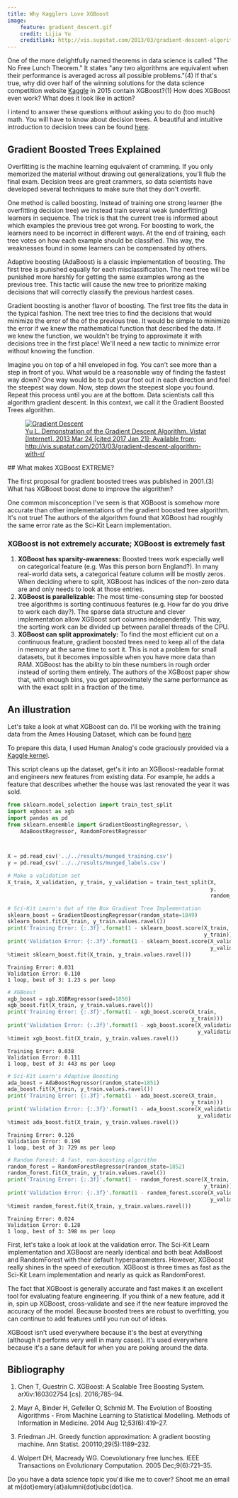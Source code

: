 ```yaml
---
title: Why Kagglers Love XGBoost
image:
    feature: gradient_descent.gif
    credit: Lijia Yu
    creditlink: http://vis.supstat.com/2013/03/gradient-descent-algorithm-with-r/
---
```



One of the more delightfully named theorems in data science is called "The No Free Lunch Theorem." It states "any two algorithms are equivalent when their performance is averaged across all possible problems."(4) If that's true, why did over half of the winning solutions for the data science competition website [Kaggle](https://www.kaggle.com) in 2015 contain XGBoost?(1) How does XGBoost even work? What does it look like in action?

I intend to answer these questions without asking you to do (too much) math. You will have to know about decision trees. A beautiful and intuitive introduction to decision trees can be found [here](http://www.r2d3.us/visual-intro-to-machine-learning-part-1/).

## Gradient Boosted Trees Explained

Overfitting is the machine learning equivalent of cramming. If you only memorized the material without drawing out generalizations, you'll flub the final exam. Decision trees are great crammers, so data scientists have developed several techniques to make sure that they don't overfit.

One method is called boosting. Instead of training one strong learner (the overfitting decision tree) we instead train several weak (underfitting) learners in sequence. The trick is that the current tree is informed about which examples the previous tree got wrong. For boosting to work, the learners need to be incorrect in different ways. At the end of training, each tree votes on how each example should be classified. This way, the weaknesses found in some learners can be compensated by others. 

Adaptive boosting (AdaBoost) is a classic implementation of boosting. The first tree is punished equally for each misclassification. The next tree will be punished more harshly for getting the same examples wrong as the previous tree. This tactic will cause the new tree to prioritize making decisions that will correctly classify the previous hardest cases.

Gradient boosting is another flavor of boosting. The first tree fits the data in the typical fashion. The next tree tries to find the decisions that would minimize the error of the of the previous tree. It would be simple to minimize the error if we knew the mathematical function that described the data. If we knew the function, we wouldn't be trying to approximate it with decisions tree in the first place! We'll need a new tactic to minimize error without knowing the function.

Imagine you on top of a hill enveloped in fog. You can't see more than a step in front of you. What would be a reasonable way of finding the fastest way down? One way would be to put your foot out in each direction and feel the steepest way down. Now, step down the steepest slope you found. Repeat this process until you are at the bottom. Data scientists call this algorithm gradient descent. In this context, we call it the Gradient Boosted Trees algorithm.

<a href="http://vis.supstat.com/2013/03/gradient-descent-algorithm-with-r/">
<figure>
    <img src='{{ site.baseurl }}/images/gradient_descent.gif' alt='Gradient Descent' />
    <figcaption>Yu L. Demonstration of the Gradient Descent Algorithm. Vistat [Internet]. 2013 Mar 24 [cited 2017 Jan 21]; Available from: http://vis.supstat.com/2013/03/gradient-descent-algorithm-with-r/</figcaption>
</figure>
</a>
## What makes XGBoost EXTREME?

The first proposal for gradient boosted trees was published in 2001.(3) What has XGBoost boost done to improve the algorithm?

One common misconception I've seen is that XGBoost is somehow more accurate than other implementations of the gradient boosted tree algorithm. It's not true! The authors of the algorithm found that XGBoost had roughly the same error rate as the Sci-Kit Learn implementation.

### XGBoost is not extremely accurate; XGBoost is extremely fast

1. **XGBoost has sparsity-awareness:** Boosted trees work especially well on categorical feature (e.g. Was this person born England?). In many real-world data sets, a categorical feature column will be mostly zeros. When deciding where to split, XGBoost has indices of the non-zero data are and only needs to look at those entries.
2. **XGBoost is parallelizable:** The most time-consuming step for boosted tree algorithms is sorting continuous features (e.g. How far do you drive to work each day?). The sparse data structure and clever implementation allow XGBoost sort columns independently. This way, the sorting work can be divided up between parallel threads of the CPU. 
3. **XGBoost can split approximately:** To find the most efficient cut on a continuous feature, gradient boosted trees need to keep all of the data in memory at the same time to sort it. This is not a problem for small datasets, but it becomes impossible when you have more data than RAM. XGBoost has the ability to bin these numbers in rough order instead of sorting them entirely. The authors of the XGBoost paper show that, with enough bins, you get approximately the same performance as with the exact split in a fraction of the time.

## An illustration

Let's take a look at what XGBoost can do. I'll be working with the training data from the Ames Housing Dataset, which can be found [here](https://www.kaggle.com/c/house-prices-advanced-regression-techniques)

To prepare this data, I used Human Analog's code graciously provided via a [Kaggle kernel](https://www.kaggle.com/humananalog/house-prices-advanced-regression-techniques/xgboost-lasso/code).  

This script cleans up the dataset, get's it into an XGBoost-readable format and engineers new features from existing data. For example, he adds a feature that describes whether the house was last renovated the year it was sold.


```python
from sklearn.model_selection import train_test_split
import xgboost as xgb
import pandas as pd
from sklearn.ensemble import GradientBoostingRegressor, \
    AdaBoostRegressor, RandomForestRegressor



X = pd.read_csv('../../results/munged_training.csv')
y = pd.read_csv('../../results/munged_labels.csv')

# Make a validation set
X_train, X_validation, y_train, y_validation = train_test_split(X, 
                                                                y, 
                                                                random_state=1848)
```

```python
# Sci-Kit Learn's Out of the Box Gradient Tree Implementation
sklearn_boost = GradientBoostingRegressor(random_state=1849)
sklearn_boost.fit(X_train, y_train.values.ravel())
print('Training Error: {:.3f}'.format(1 - sklearn_boost.score(X_train, 
                                                              y_train)))
print('Validation Error: {:.3f}'.format(1 - sklearn_boost.score(X_validation, 
                                                                y_validation)))
%timeit sklearn_boost.fit(X_train, y_train.values.ravel())
```

    Training Error: 0.031
    Validation Error: 0.110
    1 loop, best of 3: 1.23 s per loop



```python
# XGBoost
xgb_boost = xgb.XGBRegressor(seed=1850)
xgb_boost.fit(X_train, y_train.values.ravel())
print('Training Error: {:.3f}'.format(1 - xgb_boost.score(X_train, 
                                                          y_train)))
print('Validation Error: {:.3f}'.format(1 - xgb_boost.score(X_validation, 
                                                            y_validation)))
%timeit xgb_boost.fit(X_train, y_train.values.ravel())
```

    Training Error: 0.038
    Validation Error: 0.111
    1 loop, best of 3: 443 ms per loop



```python
# Sci-Kit Learn's Adaptive Boosting
ada_boost = AdaBoostRegressor(random_state=1851)
ada_boost.fit(X_train, y_train.values.ravel())
print('Training Error: {:.3f}'.format(1 - ada_boost.score(X_train, 
                                                          y_train)))
print('Validation Error: {:.3f}'.format(1 - ada_boost.score(X_validation, 
                                                            y_validation)))
%timeit ada_boost.fit(X_train, y_train.values.ravel())
```

    Training Error: 0.126
    Validation Error: 0.196
    1 loop, best of 3: 729 ms per loop



```python
# Random Forest: A fast, non-boosting algorithm
random_forest = RandomForestRegressor(random_state=1852)
random_forest.fit(X_train, y_train.values.ravel())
print('Training Error: {:.3f}'.format(1 - random_forest.score(X_train, 
                                                              y_train)))
print('Validation Error: {:.3f}'.format(1 - random_forest.score(X_validation, 
                                                                y_validation)))
%timeit random_forest.fit(X_train, y_train.values.ravel())
```

    Training Error: 0.024
    Validation Error: 0.128
    1 loop, best of 3: 398 ms per loop


First, let's take a look at look at the validation error. The Sci-Kit Learn implementation and XGBoost are nearly identical and both beat AdaBoost and RandomForest with their default hyperparameters. However, XGBoost really shines in the speed of execution. XGBoost is three times as fast as the Sci-Kit Learn implementation and nearly as quick as RandomForest.

The fact that XGBoost is generally accurate and fast makes it an excellent tool for evaluating feature engineering. If you think of a new feature, add it in, spin up XGBoost, cross-validate and see if the new feature improved the accuracy of the model. Because boosted trees are robust to overfitting, you can continue to add features until you run out of ideas. 

XGBoost isn't used everywhere because it's the best at everything (although it performs very well in many cases). It's used everywhere because it's a sane default for when you are poking around the data.

## Bibliography

1. Chen T, Guestrin C. XGBoost: A Scalable Tree Boosting System. arXiv:160302754 [cs]. 2016;785–94. 

2. Mayr A, Binder H, Gefeller O, Schmid M. The Evolution of Boosting Algorithms - From Machine Learning to Statistical Modelling. Methods of Information in Medicine. 2014 Aug 12;53(6):419–27.

3. Friedman JH. Greedy function approximation: A gradient boosting machine. Ann Statist. 200110;29(5):1189–232.

4. Wolpert DH, Macready WG. Coevolutionary free lunches. IEEE Transactions on Evolutionary Computation. 2005 Dec;9(6):721–35. 




Do you have a data science topic you'd like me to cover? Shoot me an email at m{dot}emery{at}alumni{dot}ubc{dot}ca.
